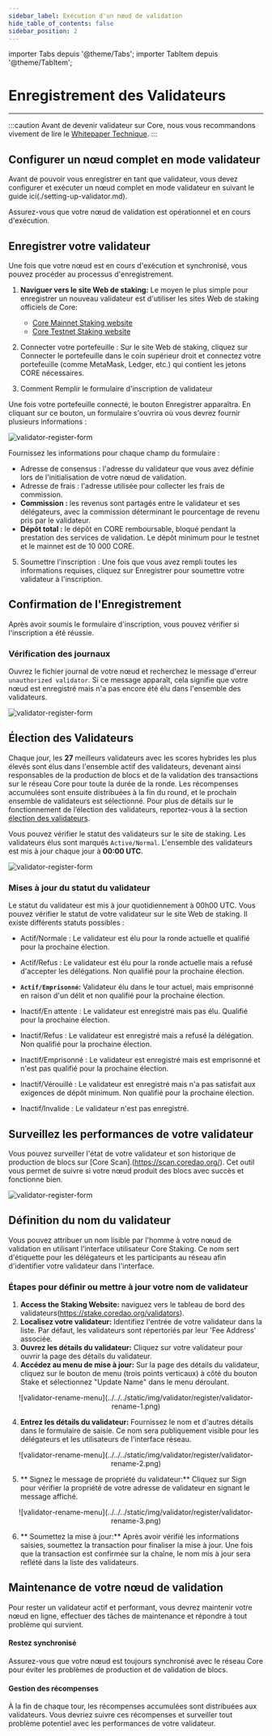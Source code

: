 ```yaml
---
sidebar_label: Exécution d'un nœud de validation
hide_table_of_contents: false
sidebar_position: 2
---
```


importer Tabs depuis '@theme/Tabs';
importer TabItem depuis '@theme/TabItem';

# Enregistrement des Validateurs

---

:::caution
Avant de devenir validateur sur Core, nous vous recommandons vivement de lire le [Whitepaper Technique](https://whitepaper.coredao.org/).
:::

## Configurer un nœud complet en mode validateur

Avant de pouvoir vous enregistrer en tant que validateur, vous devez configurer et exécuter un nœud complet en mode validateur en suivant le guide ici(./setting-up-validator.md).

Assurez-vous que votre nœud de validation est opérationnel et en cours d'exécution.

## Enregistrer votre validateur

Une fois que votre nœud est en cours d'exécution et synchronisé, vous pouvez procéder au processus d'enregistrement.

1. **Naviguer vers le site Web de staking:** Le moyen le plus simple pour enregistrer un nouveau validateur est d'utiliser les sites Web de staking officiels de Core:

    - [Core Mainnet Staking website](https://stake.coredao.org/become-validator)
    - [Core Testnet Staking website](https://stake.test2.btcs.network/become-validator)

2. Connecter votre portefeuille : Sur le site Web de staking, cliquez sur Connecter le portefeuille dans le coin supérieur droit et connectez votre portefeuille (comme MetaMask, Ledger, etc.) qui contient les jetons CORE nécessaires.

3. Comment Remplir le formulaire d'inscription de validateur

Une fois votre portefeuille connecté, le bouton Enregistrer apparaîtra. En cliquant sur ce bouton, un formulaire s'ouvrira où vous devrez fournir plusieurs informations :

![validator-register-form](../../../static/img/validator/validator-regitration.png)

Fournissez les informations pour chaque champ du formulaire :

- Adresse de consensus : l'adresse du validateur que vous avez définie lors de l'initialisation de votre nœud de validation.
- Adresse de frais : l'adresse utilisée pour collecter les frais de commission.
- **Commission :** les revenus sont partagés entre le validateur et ses délégateurs, avec la commission déterminant le pourcentage de revenu pris par le validateur.
- **Dépôt total :** le dépôt en CORE remboursable, bloqué pendant la prestation des services de validation. Le dépôt minimum pour le testnet et le mainnet est de 10 000 CORE.

5. Soumettre l'inscription : Une fois que vous avez rempli toutes les informations requises, cliquez sur Enregistrer pour soumettre votre validateur à l'inscription.

## Confirmation de l'Enregistrement

Après avoir soumis le formulaire d'inscription, vous pouvez vérifier si l'inscription a été réussie.

### Vérification des journaux

Ouvrez le fichier journal de votre nœud et recherchez le message d'erreur `unauthorized validator`. Si ce message apparaît, cela signifie que votre nœud est enregistré mais n'a pas encore été élu dans l'ensemble des validateurs.

![validator-register-form](../../../static/img/validator/register/validator-register-2.avif)

## Élection des Validateurs

Chaque jour, les **27** meilleurs validateurs avec les scores hybrides les plus élevés sont élus dans l'ensemble actif des validateurs, devenant ainsi responsables de la production de blocs et de la validation des transactions sur le réseau Core pour toute la durée de la ronde. Les récompenses accumulées sont ensuite distribuées à la fin du round, et le prochain ensemble de validateurs est sélectionné. Pour plus de détails sur le fonctionnement de l’élection des validateurs, reportez-vous à la section [élection des validateurs](./validator-election.md).

Vous pouvez vérifier le statut des validateurs sur le site de staking. Les validateurs élus sont marqués `Active/Normal`. L'ensemble des validateurs est mis à jour chaque jour à **00:00 UTC**.

![validator-register-form](../../../static/img/validator/validator-status.png)

### Mises à jour du statut du validateur

Le statut du validateur est mis à jour quotidiennement à 00h00 UTC. Vous pouvez vérifier le statut de votre validateur sur le site Web de staking. Il existe différents statuts possibles :

- Actif/Normale : Le validateur est élu pour la ronde actuelle et qualifié pour la prochaine élection.

- Actif/Refus : Le validateur est élu pour la ronde actuelle mais a refusé d'accepter les délégations. Non qualifié pour la prochaine élection.

- **`Actif/Emprisonné`:** Validateur élu dans le tour actuel, mais emprisonné en raison d'un délit et non qualifié pour la prochaine élection.

- Inactif/En attente : Le validateur est enregistré mais pas élu. Qualifié pour la prochaine élection.

- Inactif/Refus : Le validateur est enregistré mais a refusé la délégation. Non qualifié pour la prochaine élection.

- Inactif/Emprisonné : Le validateur est enregistré mais est emprisonné et n'est pas qualifié pour la prochaine élection.

- Inactif/Vérouillé : Le validateur est enregistré mais n'a pas satisfait aux exigences de dépôt minimum. Non qualifié pour la prochaine élection.

- Inactif/Invalide : Le validateur n'est pas enregistré.

## Surveillez les performances de votre validateur

Vous pouvez surveiller l'état de votre validateur et son historique de production de blocs sur [Core Scan].(https://scan.coredao.org/). Cet outil vous permet de suivre si votre nœud produit des blocs avec succès et fonctionne bien.

![validator-register-form](../../../static/img/validator/register/validator-register-4.webp)

## Définition du nom du validateur

Vous pouvez attribuer un nom lisible par l'homme à votre nœud de validation en utilisant l'interface utilisateur Core Staking. Ce nom sert d'étiquette pour les délégateurs et les participants au réseau afin d'identifier votre validateur dans l'interface.

### Étapes pour définir ou mettre à jour votre nom de validateur

1. **Access the Staking Website:** naviguez vers le tableau de bord des validateurs(https://stake.coredao.org/validators).
2. **Localisez votre validateur:** Identifiez l'entrée de votre validateur dans la liste. Par défaut, les validateurs sont répertoriés par leur 'Fee Address' associée.
3. **Ouvrez les détails du validateur:** Cliquez sur votre validateur pour ouvrir la page des détails du validateur.
4. **Accédez au menu de mise à jour:** Sur la page des détails du validateur, cliquez sur le bouton de menu (trois points verticaux) à côté du bouton Stake et sélectionnez "Update Name" dans le menu déroulant.

<p align="center">
![validator-rename-menu](../../../static/img/validator/register/validator-rename-1.png)
</p>

4. **Entrez les détails du validateur:** Fournissez le nom et d'autres détails dans le formulaire de saisie. Ce nom sera publiquement visible pour les délégateurs et les utilisateurs de l'interface réseau.

<p align="center">
![validator-rename-menu](../../../static/img/validator/register/validator-rename-2.png)
</p>

5. \*\* Signez le message de propriété du validateur:\*\* Cliquez sur Sign pour vérifier la propriété de votre adresse de validateur en signant le message affiché.

<p align="center">
![validator-rename-menu](../../../static/img/validator/register/validator-rename-3.png)
</p>

6. \*\* Soumettez la mise à jour:\*\* Après avoir vérifié les informations saisies, soumettez la transaction pour finaliser la mise à jour. Une fois que la transaction est confirmée sur la chaîne, le nom mis à jour sera reflété dans la liste des validateurs.

## Maintenance de votre nœud de validation

Pour rester un validateur actif et performant, vous devrez maintenir votre nœud en ligne, effectuer des tâches de maintenance et répondre à tout problème qui survient.

#### Restez synchronisé

Assurez-vous que votre nœud est toujours synchronisé avec le réseau Core pour éviter les problèmes de production et de validation de blocs.

#### Gestion des récompenses

À la fin de chaque tour, les récompenses accumulées sont distribuées aux validateurs. Vous devriez suivre ces récompenses et surveiller tout problème potentiel avec les performances de votre validateur.